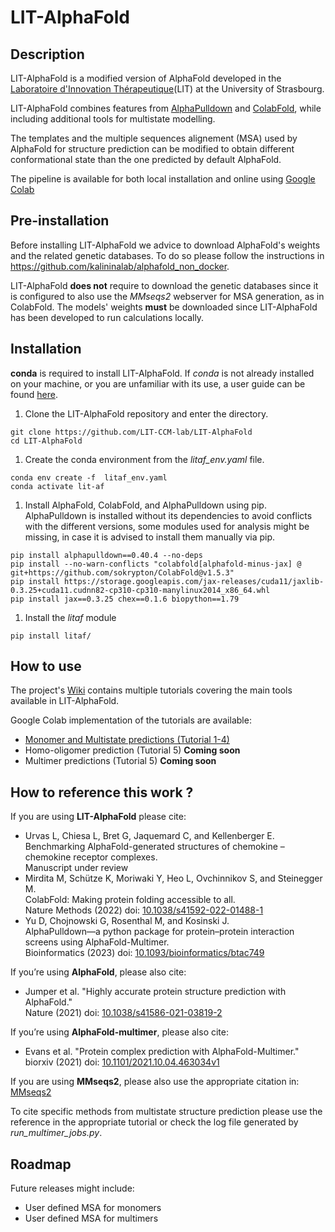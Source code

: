 # LIT-AlphaFold

## Description

LIT-AlphaFold is a modified version of AlphaFold developed in the [Laboratoire d'Innovation Thérapeutique](https://medchem.unistra.fr/)(LIT) at the University of Strasbourg.

LIT-AlphaFold combines features from [AlphaPulldown](https://github.com/KosinskiLab/AlphaPulldown) and [ColabFold](https://github.com/sokrypton/ColabFold), while including additional tools for multistate modelling.

The templates and the multiple sequences alignement (MSA) used by AlphaFold for structure prediction can be modified to obtain different conformational state than the one predicted by default AlphaFold.

The pipeline is available for both local installation and online using [Google Colab](https://colab.research.google.com/github/LIT-CCM-lab/LIT-AlphaFold/blob/main/LIT-AlphaFold-Colab.ipynb)

## Pre-installation

Before installing LIT-AlphaFold we advice to download AlphaFold's weights and the related genetic databases. To do so please follow the instructions in https://github.com/kalininalab/alphafold_non_docker.

LIT-AlphaFold **does not** require to download the genetic databases since it is configured to also use the *MMseqs2* webserver for MSA generation, as in ColabFold. 
The models' weights **must** be downloaded since LIT-AlphaFold has been developed to run calculations locally.

## Installation

**conda** is required to install LIT-AlphaFold. If *conda* is not already installed on your machine, or you are unfamiliar with its use, a user guide can be found [here](https://docs.conda.io/projects/conda/en/latest/user-guide/getting-started.html).

1. Clone the LIT-AlphaFold repository and enter the directory.
```console
git clone https://github.com/LIT-CCM-lab/LIT-AlphaFold
cd LIT-AlphaFold
```

1. Create the conda environment from the *litaf_env.yaml* file.
```console
conda env create -f  litaf_env.yaml
conda activate lit-af
```
1. Install AlphaFold, ColabFold, and AlphaPulldown using pip. AlphaPulldown is installed without its dependencies to avoid conflicts with the different versions, some modules used for analysis might be missing, in case it is advised to install them manually via pip.
```console
pip install alphapulldown==0.40.4 --no-deps
pip install --no-warn-conflicts "colabfold[alphafold-minus-jax] @ git+https://github.com/sokrypton/ColabFold@v1.5.3"
pip install https://storage.googleapis.com/jax-releases/cuda11/jaxlib-0.3.25+cuda11.cudnn82-cp310-cp310-manylinux2014_x86_64.whl
pip install jax==0.3.25 chex==0.1.6 biopython==1.79
```
1. Install the *litaf* module
```console
pip install litaf/
```

## How to use

The project's [Wiki](https://github.com/LIT-CCM-lab/LIT-AlphaFold/wiki) contains multiple tutorials covering the main tools available in LIT-AlphaFold.

Google Colab implementation of the tutorials are available:
* [Monomer and Multistate predictions (Tutorial 1-4)](https://colab.research.google.com/github/LIT-CCM-lab/LIT-AlphaFold/blob/main/LIT-AlphaFold-Colab_Tutorial_Monomer.ipynb)
* Homo-oligomer prediction (Tutorial 5)  **Coming soon**
* Multimer predictions (Tutorial 5) **Coming soon**


## How to reference this work ?
If you are using **LIT-AlphaFold** please cite:
- Urvas L, Chiesa L, Bret G, Jaquemard C, and Kellenberger E.  <br />
  Benchmarking AlphaFold-generated structures of chemokine – chemokine receptor complexes. <br />
  Manuscript under review
- Mirdita M, Schütze K, Moriwaki Y, Heo L, Ovchinnikov S, and Steinegger M. <br />
  ColabFold: Making protein folding accessible to all. <br />
  Nature Methods (2022) doi: [10.1038/s41592-022-01488-1](https://www.nature.com/articles/s41592-022-01488-1)
- Yu D, Chojnowski G, Rosenthal M, and Kosinski J.  <br />
  AlphaPulldown—a python package for protein–protein interaction screens using AlphaFold-Multimer. <br />
  Bioinformatics (2023) doi: [10.1093/bioinformatics/btac749](https://academic.oup.com/bioinformatics/article/39/1/btac749/6839971)

If you’re using **AlphaFold**, please also cite: <br />
- Jumper et al. "Highly accurate protein structure prediction with AlphaFold." <br />
  Nature (2021) doi: [10.1038/s41586-021-03819-2](https://doi.org/10.1038/s41586-021-03819-2)
  
If you’re using **AlphaFold-multimer**, please also cite: <br />
- Evans et al. "Protein complex prediction with AlphaFold-Multimer." <br />
  biorxiv (2021) doi: [10.1101/2021.10.04.463034v1](https://www.biorxiv.org/content/10.1101/2021.10.04.463034v1)

If you are using **MMseqs2**, please also use the appropriate citation in: [MMseqs2](https://github.com/soedinglab/MMseqs2)

To cite specific methods from multistate structure prediction please use the reference in the appropriate tutorial or check the log file generated by *run_multimer_jobs.py*.

## Roadmap
Future releases might include:
* User defined MSA for monomers
* User defined MSA for multimers